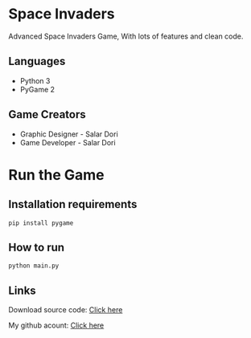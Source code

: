 # Space Invaders


Advanced Space Invaders Game, With lots of features and clean code.


## Languages

- Python 3
- PyGame 2



## Game Creators

- Graphic Designer - Salar Dori
- Game Developer - Salar Dori

# Run the Game

## Installation requirements
```
pip install pygame
```

## How to run

```
python main.py
```

## Links


Download source code: [Click here](https://github.com/dori-dev/Space-Invaders/archive/refs/heads/master.zip)

My github acount: [Click here](https://github.com/dori-dev/)
